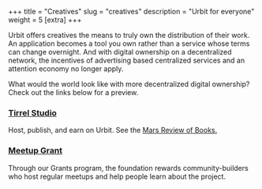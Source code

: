 +++
title = "Creatives"
slug = "creatives"
description = "Urbit for everyone"
weight = 5
[extra]
+++

Urbit offers creatives the means to truly own the distribution of their work. An application becomes a tool you own rather than a service whose terms can change overnight.  And with digital ownership on a decentralized network, the incentives of advertising based centralized services and an attention economy no longer apply.

What would the world look like with more decentralized digital ownership?  Check out the links below for a preview.

### [Tirrel Studio](https://urbit.studio)

Host, publish, and earn on Urbit. See the [Mars Review of Books.](https://marsreview.org/)


### [Meetup Grant](https://urbit.org/grants/community-meetups)

Through our Grants program, the foundation rewards community-builders who
host regular meetups and help people learn about the project.